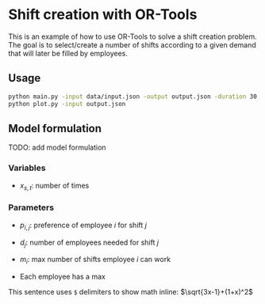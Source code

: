 # Shift creation with OR-Tools

This is an example of how to use OR-Tools to solve a shift creation problem. The goal is to select/create a number of shifts according to a given demand that will later be filled by employees.

## Usage

```bash
python main.py -input data/input.json -output output.json -duration 30
python plot.py -input output.json
```

## Model formulation

TODO: add model formulation

### Variables

- $x_{s,t}$: number of times

### Parameters

- $p_{i,j}$: preference of employee $i$ for shift $j$
- $d_{j}$: number of employees needed for shift $j$
- $m_{i}$: max number of shifts employee $i$ can work

- Each employee has a max

This sentence uses `$` delimiters to show math inline:  $\sqrt{3x-1}+(1+x)^2$
